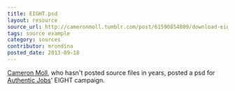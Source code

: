 ```yaml
---
title: EIGHT.psd
layout: resource
source_url: http://cameronmoll.tumblr.com/post/61590854809/download-eight-psd
tags: source example
category: sources
contributor: mrondina
posted_date: 2013-09-18
---
```

[Cameron Moll](https://twitter.com/cameronmoll), who hasn't posted source files in years, posted a psd for [Authentic Jobs](http://www.authenticjobs.com/)' EIGHT campaign.
